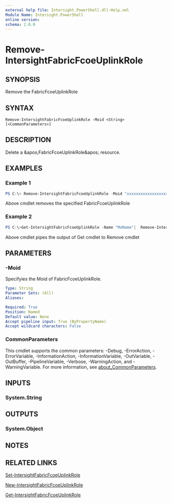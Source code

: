 ```yaml
---
external help file: Intersight.PowerShell.dll-Help.xml
Module Name: Intersight.PowerShell
online version:
schema: 2.0.0
---
```


# Remove-IntersightFabricFcoeUplinkRole

## SYNOPSIS
Remove the FabricFcoeUplinkRole

## SYNTAX

```
Remove-IntersightFabricFcoeUplinkRole -Moid <String> [<CommonParameters>]
```

## DESCRIPTION
Delete a &amp;apos;FabricFcoeUplinkRole&amp;apos; resource.

## EXAMPLES

### Example 1
```powershell
PS C:\> Remove-IntersightFabricFcoeUplinkRole -Moid "xxxxxxxxxxxxxxxxxxxxxxxxxxx"
```
Above cmdlet removes the specified FabricFcoeUplinkRole 

### Example 2
```powershell
PS C:\>Get-IntersightFabricFcoeUplinkRole -Name "MoName"|  Remove-IntersightFabricFcoeUplinkRole
```
Above cmdlet pipes the output of Get cmdlet to Remove cmdlet

## PARAMETERS

### -Moid
Specifyies the Moid of FabricFcoeUplinkRole.

```yaml
Type: String
Parameter Sets: (All)
Aliases:

Required: True
Position: Named
Default value: None
Accept pipeline input: True (ByPropertyName)
Accept wildcard characters: False
```

### CommonParameters
This cmdlet supports the common parameters: -Debug, -ErrorAction, -ErrorVariable, -InformationAction, -InformationVariable, -OutVariable, -OutBuffer, -PipelineVariable, -Verbose, -WarningAction, and -WarningVariable. For more information, see [about_CommonParameters](http://go.microsoft.com/fwlink/?LinkID=113216).

## INPUTS

### System.String

## OUTPUTS

### System.Object
## NOTES

## RELATED LINKS

[Set-IntersightFabricFcoeUplinkRole](./Set-IntersightFabricFcoeUplinkRole.md)

[New-IntersightFabricFcoeUplinkRole](./New-IntersightFabricFcoeUplinkRole.md)

[Get-IntersightFabricFcoeUplinkRole](./Get-IntersightFabricFcoeUplinkRole.md)

